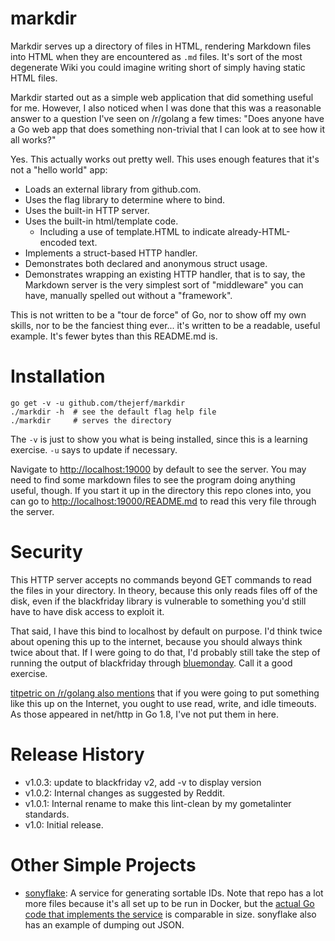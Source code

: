 markdir
=======

Markdir serves up a directory of files in HTML, rendering Markdown files
into HTML when they are encountered as `.md` files. It's sort of the most
degenerate Wiki you could imagine writing short of simply having static
HTML files.

Markdir started out as a simple web application that did something useful
for me. However, I also noticed when I was done that this was a
reasonable answer to a question I've seen on /r/golang a few times: "Does
anyone have a Go web app that does something non-trivial that I can look at
to see how it all works?"

Yes. This actually works out pretty well. This uses enough features that
it's not a "hello world" app:

  * Loads an external library from github.com.
  * Uses the flag library to determine where to bind.
  * Uses the built-in HTTP server.
  * Uses the built-in html/template code.
    * Including a use of template.HTML to indicate already-HTML-encoded text.
  * Implements a struct-based HTTP handler.
  * Demonstrates both declared and anonymous struct usage.
  * Demonstrates wrapping an existing HTTP handler, that is to say, the
    Markdown server is the very simplest sort of "middleware" you can have,
    manually spelled out without a "framework".

This is not written to be a "tour de force" of Go, nor to show off my own
skills, nor to be the fanciest thing ever... it's written to be a readable,
useful example. It's fewer bytes than this README.md is.

Installation
============

    go get -v -u github.com/thejerf/markdir
    ./markdir -h  # see the default flag help file
    ./markdir     # serves the directory

The `-v` is just to show you what is being installed, since this is a
learning exercise. `-u` says to update if necessary.

Navigate to [http://localhost:19000](http://localhost:19000) by default to
see the server. You may need to find some markdown files to see the program
doing anything useful, though. If you start it up in the directory this
repo clones into, you can go
to [http://localhost:19000/README.md](http://localhost:19000/README.md) to
read this very file through the server.

Security
========

This HTTP server accepts no commands beyond GET commands to read the files
in your directory. In theory, because this only reads files off of the
disk, even if the blackfriday library is vulnerable to something you'd
still have to have disk access to exploit it.

That said, I have this bind to localhost by default on purpose. I'd think
twice about opening this up to the internet, because you should always
think twice about that. If I were going to do that, I'd probably still take
the step of running the output of blackfriday
through [bluemonday](https://github.com/microcosm-cc/bluemonday). Call it a
good exercise.

[titpetric on /r/golang also mentions](https://www.reddit.com/r/golang/comments/626m0s/markdir_a_simple_but_nontrivial_nethttp_example/dflhjqr/) that
if you were going to put something like this up on the Internet, you ought
to use read, write, and idle timeouts. As those appeared in net/http in Go
1.8, I've not put them in here.

Release History
===============

  * v1.0.3: update to blackfriday v2, add -v to display version
  * v1.0.2: Internal changes as suggested by Reddit.
  * v1.0.1: Internal rename to make this lint-clean by my gometalinter standards.
  * v1.0: Initial release.

Other Simple Projects
=====================

  * [sonyflake](https://github.com/titpetric/sonyflake): A service for
    generating sortable IDs. Note that repo has a lot more files because
    it's all set up to be run in Docker, but the [actual Go code that
    implements the service](https://github.com/titpetric/sonyflake/blob/master/main.go) is
    comparable in size. sonyflake also has an example of dumping out
    JSON.

